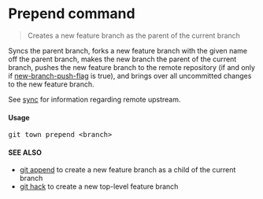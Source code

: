 <h1 textrun="command-heading">Prepend command</h1>

<blockquote textrun="command-summary">
Creates a new feature branch as the parent of the current branch
</blockquote>

<a textrun="command-description">

Syncs the parent branch, forks a new feature branch with the given name off the
parent branch, makes the new branch the parent of the current branch, pushes the
new feature branch to the remote repository (if and only if
[new-branch-push-flag](./new-branch-push-flag.md) is true), and brings over all
uncommitted changes to the new feature branch.

See [sync](./sync.md) for information regarding remote upstream.

</a>

#### Usage

<pre textrun="command-usage">
git town prepend &lt;branch&gt;
</pre>

#### SEE ALSO

- [git append](append.md) to create a new feature branch as a child of the
  current branch
- [git hack](hack.md) to create a new top-level feature branch
